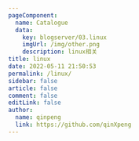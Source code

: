 ```yaml
---
pageComponent:
  name: Catalogue
  data:
    key: blogserver/03.linux
    imgUrl: /img/other.png
    description: linux相关
title: linux
date: 2022-05-11 21:50:53
permalink: /linux/
sidebar: false
article: false
comment: false
editLink: false
author:
  name: qinpeng
  link: https://github.com/qinXpeng
---
```

